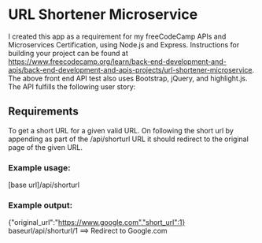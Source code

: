 # URL Shortener Microservice

I created this app as a requirement for my freeCodeCamp APIs and Microservices Certification, using Node.js and Express. Instructions for building your project can be found at https://www.freecodecamp.org/learn/back-end-development-and-apis/back-end-development-and-apis-projects/url-shortener-microservice. The above front end API test also uses Bootstrap, jQuery, and highlight.js. The API fulfills the following user story:

## Requirements
To get a short URL for a given valid URL. On following the short url by appending as part of the /api/shorturl URL it should redirect to the original page of the given URL. 

### Example usage:  
[base url]/api/shorturl  
### Example output:  
{"original_url":"https://www.google.com","short_url":1}
baseurl/api/shorturl/1 ==> Redirect to Google.com
